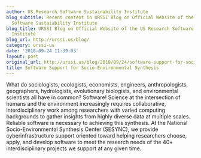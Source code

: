 ```yaml
---
author: US Research Software Sustainability Institute
blog_subtitle: Recent content in URSSI Blog on Official Website of the US Research
  Software Sustaiability Institute
blog_title: URSSI Blog on Official Website of the US Research Software Sustaiability
  Institute
blog_url: http://urssi.us/blog/
category: urssi-us
date: '2018-09-24 11:39:03'
layout: post
original_url: http://urssi.us/blog/2018/09/24/software-support-for-socio-environmental-synthesis/
title: Software Support for Socio-Environmental Synthesis
---
```


What do sociologists, ecologists, economists, engineers, anthropologists, geographers, hydrologists, evolutionary biologists, and environmental scientists all have in common? Software! Science at the intersection of humans and the environment increasingly requires collaborative, interdisciplinary work among researchers with varied computing backgrounds to gather insights from highly diverse data at multiple scales. Reliable software is necessary to achieving this synthesis. At the National Socio-Environmental Synthesis Center (SESYNC), we provide cyberinfrastructure support oriented toward helping researchers choose, apply, and develop software to meet the research needs of the 40+ interdisciplinary projects we support at any given time.